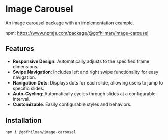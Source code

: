 # Image Carousel

An image carousel package with an implementation example.

npm: <https://www.npmjs.com/package/@gofhilman/image-carousel>

## Features

- **Responsive Design**: Automatically adjusts to the specified frame dimensions.
- **Swipe Navigation**: Includes left and right swipe functionality for easy navigation.
- **Navigation Dots**: Displays dots for each slide, allowing users to jump to specific slides.
- **Auto-Cycling**: Automatically cycles through slides at a configurable interval.
- **Customizable**: Easily configurable styles and behaviors.

## Installation

```bash
npm i @gofhilman/image-carousel
```
